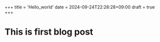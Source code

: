 +++
title = 'Hello_world'
date = 2024-09-24T22:28:28+09:00
draft = true
+++

# This is first blog post